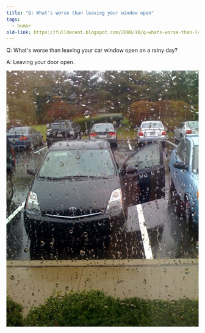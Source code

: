 ```yaml
---
title: "Q: What's worse than leaving your window open"
tags: 
  - humor	
old-link: https://fulldecent.blogspot.com/2008/10/q-whats-worse-than-leaving-your-window.html
---
```


Q: What's worse than leaving your car window open on a rainy day?

A: Leaving your door open.

![Car window](assets/images/2008-10-28-worse-than-leaving-window-open.jpg)
